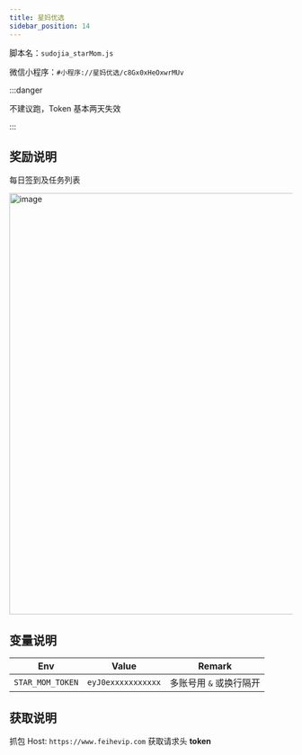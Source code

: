 ```yaml
---
title: 星妈优选
sidebar_position: 14
---
```


脚本名：`sudojia_starMom.js`

微信小程序：`#小程序://星妈优选/c8Gx0xHeOxwrMUv`

:::danger

不建议跑，Token 基本两天失效

:::

## 奖励说明

每日签到及任务列表

<img src="https://pic.rmb.bdstatic.com/bjh/240926/a0e6fb463cd45e90e727a4a0ab1e5cbf1409.png" alt="image" height="750"/>

## 变量说明

|       Env        |       Value        |         Remark          |
| :--------------: | :----------------: | :---------------------: |
| `STAR_MOM_TOKEN` | `eyJ0exxxxxxxxxxx` | 多账号用 `&` 或换行隔开 |

## 获取说明

抓包 Host: `https://www.feihevip.com` 获取请求头 **token**
